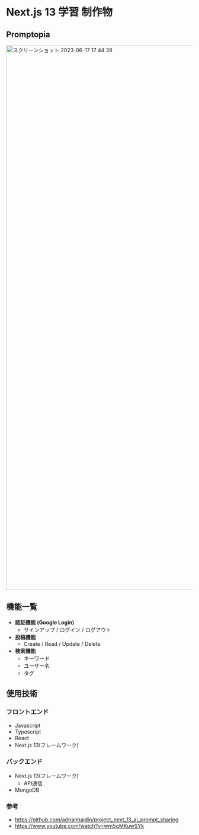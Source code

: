 # **Next.js 13 学習 制作物**

## **Promptopia**
<img width="1469" alt="スクリーンショット 2023-06-17 17 44 38" src="https://github.com/shtk0119/promptopia/assets/119676984/4c063db9-a3c4-4a21-87ea-c4ede382526d">

## **機能一覧**
- **認証機能 (Google Login)**
  - サインアップ / ログイン / ログアウト
- **投稿機能**
  - Create / Read / Update / Delete
- **検索機能**
  - キーワード
  - ユーザー名
  - タグ

## **使用技術**
### **フロントエンド**
- Javascript
- Typescript
- React
- Next.js 13(フレームワーク)

### **バックエンド**
- Next.js 13(フレームワーク)
  - API通信
- MongoDB

### 参考
- https://github.com/adrianhajdin/project_next_13_ai_prompt_sharing
- https://www.youtube.com/watch?v=wm5gMKuwSYk
